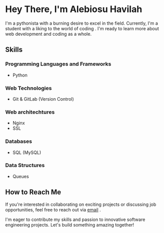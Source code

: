 
# Hey There, I'm Alebiosu Havilah

I'm a pythonista with a   burning desire to excel in the field. Currently, I'm a student with a liking to the world of coding . I'm ready to learn more about web development and coding as a whole.

## Skills

### Programming Languages and Frameworks
- Python

### Web Technologies
- Git & GitLab (Version Control)

### Web architechtures
- Nginx
- SSL

### Databases
- SQL (MySQL)

### Data Structures
- Queues

## How to Reach Me

If you're interested in collaborating on exciting projects or discussing job opportunities, feel free to reach out via [email](mailto:havilah757@gmail.com) .

I'm eager to contribute my skills and passion to innovative software engineering projects. Let's build something amazing together!
